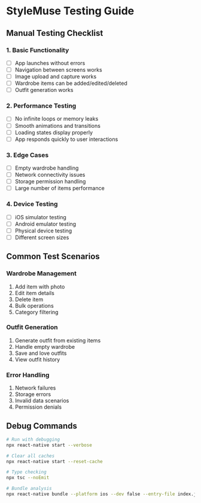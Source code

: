 # StyleMuse Testing Guide

## Manual Testing Checklist

### 1. Basic Functionality
- [ ] App launches without errors
- [ ] Navigation between screens works
- [ ] Image upload and capture works
- [ ] Wardrobe items can be added/edited/deleted
- [ ] Outfit generation works

### 2. Performance Testing
- [ ] No infinite loops or memory leaks
- [ ] Smooth animations and transitions
- [ ] Loading states display properly
- [ ] App responds quickly to user interactions

### 3. Edge Cases
- [ ] Empty wardrobe handling
- [ ] Network connectivity issues
- [ ] Storage permission handling
- [ ] Large number of items performance

### 4. Device Testing
- [ ] iOS simulator testing
- [ ] Android emulator testing
- [ ] Physical device testing
- [ ] Different screen sizes

## Common Test Scenarios

### Wardrobe Management
1. Add item with photo
2. Edit item details
3. Delete item
4. Bulk operations
5. Category filtering

### Outfit Generation
1. Generate outfit from existing items
2. Handle empty wardrobe
3. Save and love outfits
4. View outfit history

### Error Handling
1. Network failures
2. Storage errors
3. Invalid data scenarios
4. Permission denials

## Debug Commands
```bash
# Run with debugging
npx react-native start --verbose

# Clear all caches
npx react-native start --reset-cache

# Type checking
npx tsc --noEmit

# Bundle analysis
npx react-native bundle --platform ios --dev false --entry-file index.js --bundle-output ios-bundle.js --verbose
```